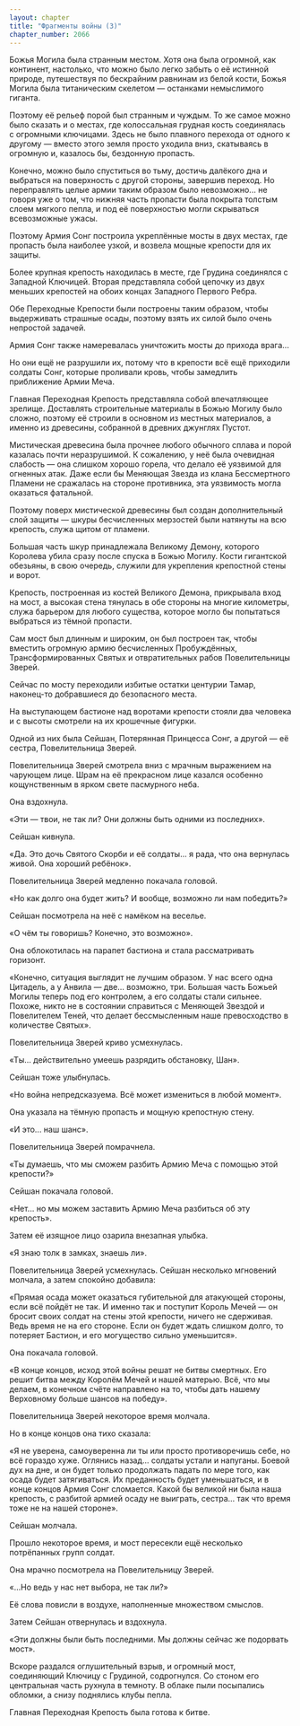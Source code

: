 ```yaml
---
layout: chapter
title: "Фрагменты войны (3)"
chapter_number: 2066
---
```




Божья Могила была странным местом. Хотя она была огромной, как континент, настолько, что можно было легко забыть о её истинной природе, путешествуя по бескрайним равнинам из белой кости, Божья Могила была титаническим скелетом — останками немыслимого гиганта.

Поэтому её рельеф порой был странным и чуждым. То же самое можно было сказать и о местах, где колоссальная грудная кость соединялась с огромными ключицами. Здесь не было плавного перехода от одного к другому — вместо этого земля просто уходила вниз, скатываясь в огромную и, казалось бы, бездонную пропасть.

Конечно, можно было спуститься во тьму, достичь далёкого дна и выбраться на поверхность с другой стороны, завершив переход. Но переправлять целые армии таким образом было невозможно... не говоря уже о том, что нижняя часть пропасти была покрыта толстым слоем мягкого пепла, и под её поверхностью могли скрываться всевозможные ужасы.

Поэтому Армия Сонг построила укреплённые мосты в двух местах, где пропасть была наиболее узкой, и возвела мощные крепости для их защиты.

Более крупная крепость находилась в месте, где Грудина соединялся с Западной Ключицей. Вторая представляла собой цепочку из двух меньших крепостей на обоих концах Западного Первого Ребра.

Обе Переходные Крепости были построены таким образом, чтобы выдерживать страшные осады, поэтому взять их силой было очень непростой задачей.

Армия Сонг также намеревалась уничтожить мосты до прихода врага...

Но они ещё не разрушили их, потому что в крепости всё ещё приходили солдаты Сонг, которые проливали кровь, чтобы замедлить приближение Армии Меча.

Главная Переходная Крепость представляла собой впечатляющее зрелище. Доставлять строительные материалы в Божью Могилу было сложно, поэтому её строили в основном из местных материалов, а именно из древесины, собранной в древних джунглях Пустот.

Мистическая древесина была прочнее любого обычного сплава и порой казалась почти неразрушимой. К сожалению, у неё была очевидная слабость — она слишком хорошо горела, что делало её уязвимой для огненных атак. Даже если бы Меняющая Звезда из клана Бессмертного Пламени не сражалась на стороне противника, эта уязвимость могла оказаться фатальной.

Поэтому поверх мистической древесины был создан дополнительный слой защиты — шкуры бесчисленных мерзостей были натянуты на всю крепость, служа щитом от пламени.

Большая часть шкур принадлежала Великому Демону, которого Королева убила сразу после спуска в Божью Могилу. Кости гигантской обезьяны, в свою очередь, служили для укрепления крепостной стены и ворот.

Крепость, построенная из костей Великого Демона, прикрывала вход на мост, а высокая стена тянулась в обе стороны на многие километры, служа барьером для любого существа, которое могло бы попытаться выбраться из тёмной пропасти.

Сам мост был длинным и широким, он был построен так, чтобы вместить огромную армию бесчисленных Пробуждённых, Трансформированных Святых и отвратительных рабов Повелительницы Зверей.

Сейчас по мосту переходили избитые остатки центурии Тамар, наконец-то добравшиеся до безопасного места.

На выступающем бастионе над воротами крепости стояли два человека и с высоты смотрели на их крошечные фигурки.

Одной из них была Сейшан, Потерянная Принцесса Сонг, а другой — её сестра, Повелительница Зверей.

Повелительница Зверей смотрела вниз с мрачным выражением на чарующем лице. Шрам на её прекрасном лице казался особенно кощунственным в ярком свете пасмурного неба.

Она вздохнула.

«Эти — твои, не так ли? Они должны быть одними из последних».

Сейшан кивнула.

«Да. Это дочь Святого Скорби и её солдаты... я рада, что она вернулась живой. Она хороший ребёнок».

Повелительница Зверей медленно покачала головой.

«Но как долго она будет жить? И вообще, возможно ли нам победить?»

Сейшан посмотрела на неё с намёком на веселье.

«О чём ты говоришь? Конечно, это возможно».

Она облокотилась на парапет бастиона и стала рассматривать горизонт.

«Конечно, ситуация выглядит не лучшим образом. У нас всего одна Цитадель, а у Анвила — две... возможно, три. Большая часть Божьей Могилы теперь под его контролем, а его солдаты стали сильнее. Похоже, никто не в состоянии справиться с Меняющей Звездой и Повелителем Теней, что делает бессмысленным наше превосходство в количестве Святых».

Повелительница Зверей криво усмехнулась.

«Ты... действительно умеешь разрядить обстановку, Шан».

Сейшан тоже улыбнулась.

«Но война непредсказуема. Всё может измениться в любой момент».

Она указала на тёмную пропасть и мощную крепостную стену.

«И это... наш шанс».

Повелительница Зверей помрачнела.

«Ты думаешь, что мы сможем разбить Армию Меча с помощью этой крепости?»

Сейшан покачала головой.

«Нет... но мы можем заставить Армию Меча разбиться об эту крепость».

Затем её изящное лицо озарила внезапная улыбка.

«Я знаю толк в замках, знаешь ли».

Повелительница Зверей усмехнулась. Сейшан несколько мгновений молчала, а затем спокойно добавила:

«Прямая осада может оказаться губительной для атакующей стороны, если всё пойдёт не так. И именно так и поступит Король Мечей — он бросит своих солдат на стены этой крепости, ничего не сдерживая. Ведь время не на его стороне. Если он будет ждать слишком долго, то потеряет Бастион, и его могущество сильно уменьшится».

Она покачала головой.

«В конце концов, исход этой войны решат не битвы смертных. Его решит битва между Королём Мечей и нашей матерью. Всё, что мы делаем, в конечном счёте направлено на то, чтобы дать нашему Верховному больше шансов на победу».

Повелительница Зверей некоторое время молчала.

Но в конце концов она тихо сказала:

«Я не уверена, самоуверенна ли ты или просто противоречишь себе, но всё гораздо хуже. Оглянись назад... солдаты устали и напуганы. Боевой дух на дне, и он будет только продолжать падать по мере того, как осада будет затягиваться. Их преданность будет уменьшаться, и в конце концов Армия Сонг сломается. Какой бы великой ни была наша крепость, с разбитой армией осаду не выиграть, сестра... так что время тоже не на нашей стороне».

Сейшан молчала.

Прошло некоторое время, и мост пересекли ещё несколько потрёпанных групп солдат.

Она мрачно посмотрела на Повелительницу Зверей.

«...Но ведь у нас нет выбора, не так ли?»

Её слова повисли в воздухе, наполненные множеством смыслов.

Затем Сейшан отвернулась и вздохнула.

«Эти должны были быть последними. Мы должны сейчас же подорвать мост».

Вскоре раздался оглушительный взрыв, и огромный мост, соединяющий Ключицу с Грудиной, содрогнулся. Со стоном его центральная часть рухнула в темноту. В облаке пыли посыпались обломки, а снизу поднялись клубы пепла.

Главная Переходная Крепость была готова к битве.

